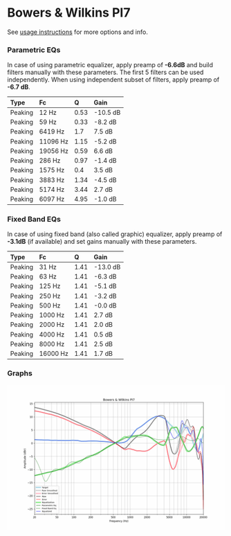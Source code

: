# Bowers & Wilkins PI7
See [usage instructions](https://github.com/jaakkopasanen/AutoEq#usage) for more options and info.

### Parametric EQs
In case of using parametric equalizer, apply preamp of **-6.6dB** and build filters manually
with these parameters. The first 5 filters can be used independently.
When using independent subset of filters, apply preamp of **-6.7 dB**.

| Type    | Fc       |    Q | Gain     |
|:--------|:---------|:-----|:---------|
| Peaking | 12 Hz    | 0.53 | -10.5 dB |
| Peaking | 59 Hz    | 0.33 | -8.2 dB  |
| Peaking | 6419 Hz  | 1.7  | 7.5 dB   |
| Peaking | 11096 Hz | 1.15 | -5.2 dB  |
| Peaking | 19056 Hz | 0.59 | 6.6 dB   |
| Peaking | 286 Hz   | 0.97 | -1.4 dB  |
| Peaking | 1575 Hz  | 0.4  | 3.5 dB   |
| Peaking | 3883 Hz  | 1.34 | -4.5 dB  |
| Peaking | 5174 Hz  | 3.44 | 2.7 dB   |
| Peaking | 6097 Hz  | 4.95 | -1.0 dB  |

### Fixed Band EQs
In case of using fixed band (also called graphic) equalizer, apply preamp of **-3.1dB**
(if available) and set gains manually with these parameters.

| Type    | Fc       |    Q | Gain     |
|:--------|:---------|:-----|:---------|
| Peaking | 31 Hz    | 1.41 | -13.0 dB |
| Peaking | 63 Hz    | 1.41 | -6.3 dB  |
| Peaking | 125 Hz   | 1.41 | -5.1 dB  |
| Peaking | 250 Hz   | 1.41 | -3.2 dB  |
| Peaking | 500 Hz   | 1.41 | -0.0 dB  |
| Peaking | 1000 Hz  | 1.41 | 2.7 dB   |
| Peaking | 2000 Hz  | 1.41 | 2.0 dB   |
| Peaking | 4000 Hz  | 1.41 | 0.5 dB   |
| Peaking | 8000 Hz  | 1.41 | 2.5 dB   |
| Peaking | 16000 Hz | 1.41 | 1.7 dB   |

### Graphs
![](./Bowers%20&%20Wilkins%20PI7.png)